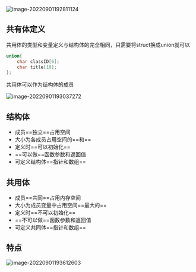 ![image-20220901192811124](https://gitee.com/Enteral/images/raw/master/https://gitee.com/enteral/images/image-20220901192811124.png)

## 共有体定义

共用体的类型和变量定义与结构体的完全相同，只需要将struct换成union就可以

```c
union{
    char classID[6];
    char title[10];
};
```

共用体可以作为结构体的成员

![image-20220901193037272](https://gitee.com/Enteral/images/raw/master/https://gitee.com/enteral/images/image-20220901193037272.png)

## 结构体

- 成员==独立==占用空间
- 大小为各成员占用空间的==和==
- 定义时==可以初始化==
- ==可以做==函数参数和返回值
- 可定义结构体==指针和数组==

## 共用体

- 成员==共同==占用内存空间
- 大小为成员变量中占用空间==最大的==
- 定义时==不可以初始化==
- ==不可以做==函数参数和返回值
- 可定义共同体==指针和数组==

## 特点

![image-20220901193612603](https://gitee.com/Enteral/images/raw/master/https://gitee.com/enteral/images/image-20220901193612603.png)

